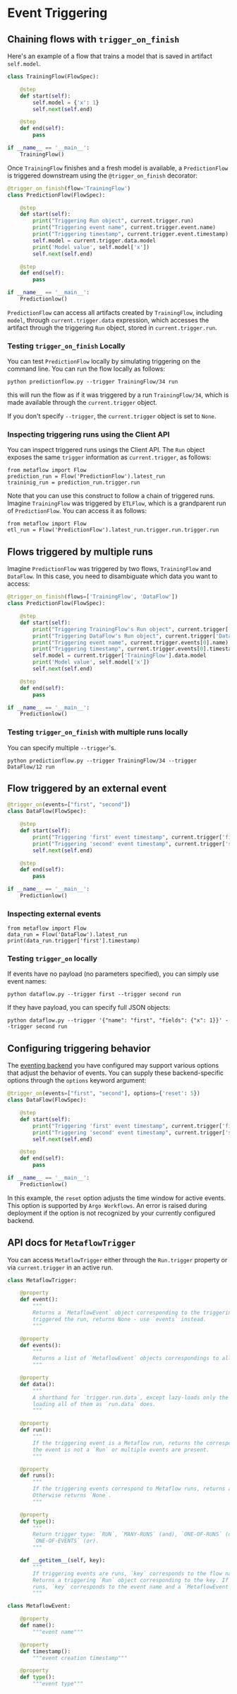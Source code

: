 
# Event Triggering

## Chaining flows with `trigger_on_finish`

Here's an example of a flow that trains a model that is saved in artifact `self.model`.

```python
class TrainingFlow(FlowSpec):

    @step
    def start(self):
        self.model = {'x': 1}
        self.next(self.end)

    @step
    def end(self):
        pass

if __name__ == '__main__':
    TrainingFlow()
```

Once `TrainingFlow` finishes and a fresh model is available, a `PredictionFlow` is triggered downstream using the `@trigger_on_finish` decorator:

```python
@trigger_on_finish(flow='TrainingFlow')
class PredictionFlow(FlowSpec):

    @step
    def start(self):
        print("Triggering Run object", current.trigger.run)
        print("Triggering event name", current.trigger.event.name)
        print("Triggering timestamp", current.trigger.event.timestamp)
        self.model = current.trigger.data.model
        print('Model value', self.model['x'])
        self.next(self.end)

    @step
    def end(self):
        pass

if __name__ == '__main__':
    Predictionlow()
```

`PredictionFlow` can access all artifacts created by `TrainingFlow`, including `model`, through `current.trigger.data`
expression, which accesses the artifact through the triggering `Run` object, stored in `current.trigger.run`.

### Testing `trigger_on_finish` Locally

You can test `PredictionFlow` locally by simulating triggering on the command line. You can run
the flow locally as follows:
```
python predictionflow.py --trigger TrainingFlow/34 run
```
this will run the flow as if it was triggered by a run `TrainingFlow/34`, which is made available through the
`current.trigger` object.

If you don't specify `--trigger`, the `current.trigger` object is set to `None`.

### Inspecting triggering runs using the Client API

You can inspect triggered runs usings the Client API. The `Run` object exposes the same `trigger` information as
`current.trigger`, as follows:

```
from metaflow import Flow
prediction_run = Flow('PredictionFlow').latest_run
traininig_run = prediction_run.trigger.run
```

Note that you can use this construct to follow a chain of triggered runs. Imagine `TrainingFlow` was triggered by `ETLFlow`, which is a grandparent run of `PredictionFlow`. You can access it as follows:

```
from metaflow import Flow
etl_run = Flow('PredictionFlow').latest_run.trigger.run.trigger.run
```

## Flows triggered by multiple runs

Imagine `PredictionFlow` was triggered by two flows, `TrainingFlow` and `DataFlow`. In this case, you need to
disambiguate which data you want to access:

```python
@trigger_on_finish(flows=['TrainingFlow', 'DataFlow'])
class PredictionFlow(FlowSpec):

    @step
    def start(self):
        print("Triggering TrainingFlow's Run object", current.trigger['TrainingFlow'])
        print("Triggering DataFlow's Run object", current.trigger['DataFlow'])
        print("Triggering event name", current.trigger.events[0].name)
        print("Triggering timestamp", current.trigger.events[0].timestamp)
        self.model = current.trigger['TrainingFlow'].data.model
        print('Model value', self.model['x'])
        self.next(self.end)

    @step
    def end(self):
        pass

if __name__ == '__main__':
    Predictionlow()
```


### Testing `trigger_on_finish` with multiple runs locally

You can specify multiple `--trigger`'s.

```
python predictionflow.py --trigger TrainingFlow/34 --trigger DataFlow/12 run
```

## Flow triggered by an external event

```python
@trigger_on(events=["first", "second"])
class DataFlow(FlowSpec):

    @step
    def start(self):
        print("Triggering 'first' event timestamp", current.trigger['first'].timestamp)
        print("Triggering 'second' event timestamp", current.trigger['second'].timestamp)
        self.next(self.end)

    @step
    def end(self):
        pass

if __name__ == '__main__':
    Predictionlow()
```

### Inspecting external events

```
from metaflow import Flow
data_run = Flow('DataFlow').latest_run
print(data_run.trigger['first'].timestamp)
```

### Testing `trigger_on` locally

If events have no payload (no parameters specified), you can simply use event names:

```
python dataflow.py --trigger first --trigger second run
```

If they have payload, you can specify full JSON objects:
```
python dataflow.py --trigger '{"name": "first", "fields": {"x": 1}}' --trigger second run
```

## Configuring triggering behavior

The [eventing backend](#) you have configured may support various options that adjust the behavior of events. You
can supply these backend-specific options through the `options` keyword argument:

```python
@trigger_on(events=["first", "second"], options={'reset': 5})
class DataFlow(FlowSpec):

    @step
    def start(self):
        print("Triggering 'first' event timestamp", current.trigger['first'].timestamp)
        print("Triggering 'second' event timestamp", current.trigger['second'].timestamp)
        self.next(self.end)

    @step
    def end(self):
        pass

if __name__ == '__main__':
    Predictionlow()
```

In this example, the `reset` option adjusts the time window for active events. This option is supported by
`Argo Workflows`. An error is raised during deployment if the option is not recognized by your currently configured
backend.


## API docs for `MetaflowTrigger`

You can access `MetaflowTrigger` either through the `Run.trigger` property or via `current.trigger` in an active run.


```python
class MetaflowTrigger:

    @property
    def event():
        """
        Returns a `MetaflowEvent` object corresponding to the triggering event. If multiple events
        triggered the run, returns None - use `events` instead.
        """

    @property
    def events():
        """
        Returns a list of `MetaflowEvent` objects correspondings to all the triggering events.
        """

    @property
    def data():
        """
        A shorthand for `trigger.run.data`, except lazy-loads only the artifacts accessed instead of
        loading all of them as `run.data` does.
        """

    @property
    def run():
        """
        If the triggering event is a Metaflow run, returns the corresponding `Run` object. `None` if
        the event is not a `Run` or multiple events are present.
        """

    @property
    def runs():
        """
        If the triggering events correspond to Metaflow runs, returns a list of `Run` objects.
        Otherwise returns `None`.
        """

    @property
    def type():
        """
        Return trigger type: `RUN`, `MANY-RUNS` (and), `ONE-OF-RUNS` (or), `EVENT`, `MANY-EVENTS` (and),
        `ONE-OF-EVENTS` (or).
        """

    def __getitem__(self, key):
        """
        If triggering events are runs, `key` corresponds to the flow name of the triggering run.
        Returns a triggering `Run` object corresponding to the key. If triggering events are not
        runs, `key` corresponds to the event name and a `MetaflowEvent` object is returned.
        """

class MetaflowEvent:

    @property
    def name():
        """event name"""

    @property
    def timestamp():
        """event creation timestamp"""

    @property
    def type():
        """event type"""
